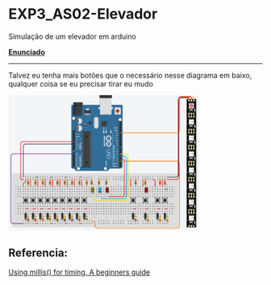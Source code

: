 # EXP3_AS02-Elevador
Simulação de um elevador em arduino

**[Enunciado](https://raw.githubusercontent.com/Trabalhos-PUC-PR/EXP3_AS02-Elevador/main/ProjetoElevador.pdf)** 

****
Talvez eu tenha mais botões que o necessário nesse diagrama em baixo, qualquer coisa se eu precisar tirar eu mudo  

<img src="https://github.com/Trabalhos-PUC-PR/EXP3_AS02-Elevador/blob/main/Diagrama.png" width="75%" height="75%">

## Referencia:
[Using millis() for timing. A beginners guide](https://forum.arduino.cc/t/using-millis-for-timing-a-beginners-guide/483573)
